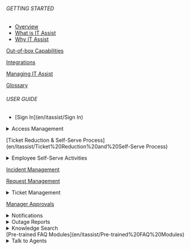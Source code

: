 ###### GETTING STARTED

- [Overview](en/itassist/Overview#overview)
- [What is IT Assist](en/itassist/Overview#what-is-it-assist)
- [Why IT Assist](en/itassist/Overview#why-it-assist)

[Out-of-box Capabilities](en/itassist/Out-of-box%20Capabilities)

[Integrations](en/itassist/Integrations)

[Managing IT Assist](en/itassist/Managing%20IT%20Assist)

[Glossary](en/itassist/Glossary)

###### USER GUIDE

- [Sign In](en/itassist/Sign In)

<details >
  <summary>Access Management
  </summary>

  - [About Access Management](en/itassist/Access%20Management)
  - [Reset Password](en/itassist/Access Management#reset-password)
  - [Unlock Account](en/itassist/Access Management#unlock-account)
  - [Password Health Checks and Reminders](en/itassist/Access%20Management#password-health-checks-and-reminders)
  - [Configuration](en/itassist/Access%20Management#configuration)

  </details>

[Ticket Reduction & Self-Serve Process](en/itassist/Ticket%20Reduction%20and%20Self-Serve Process)

  <details >
  <summary>Employee Self-Serve Activities
  </summary>

  - [About](en/itassist/Employee%20Self-service%20Activities)
  - [Configuration](en/itassist/Employee%20Self-service%20Activities#configuration)

</details>

[Incident Management](en/itassist/Incident%20Management)

[Request Management](en/itassist/Request%20Management)

<details >
  <summary>Ticket Management
  </summary>
  - [About](en/itassist/Ticket%20Management)
  - [View Tickets](en/itassist/Ticket%20Management#view-tickets)
  - [Ticket Follow-up Actions](en/itassist/Ticket%20Management#ticket-follo-up-actions)
  - [Ticket Updates](en/itassist/Ticket%20Management#ticket-updates)

  </details>

[Manager Approvals](en/itassist/Manager%20Approvals)

<details >
  <summary>Notifications
  </summary>

  - [About](en/itassist/Notifications)
  - [Features](en/itassist/Notifications#features)
  - [Types of Notifications](en/itassist/Notifications#types-of-notifications)
  - [Ticket Updates](en/itassist/Notifications#ticket-updates)

  </details>

<details >
  <summary>Outage Reports
  </summary>

  - [About](en/itassist/Outage%20Reports)
  - [Configuration](en/itassist/Outage%20Reports#configuration)

  </details>
<details >
  <summary>Knowledge Search
  </summary>

  - [About](en/itassist/Knowledge%20Search)
  - [Features](en/itassist/Knowledge%20Search#features)

  </details>
[Pre-trained FAQ Modules](en/itassist/Pre-trained%20FAQ%20Modules)

<details >
  <summary>Talk to Agents
  </summary>

  - [About](en/itassist/Talk%20to%20Agent)
  - [Configuration](en/itassist/Talk%20to%20Agent#configuration)

  </details>